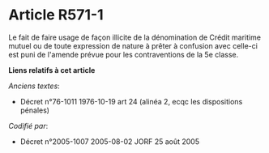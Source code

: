 # Article R571-1

Le fait de faire usage de façon illicite de la dénomination de Crédit maritime mutuel ou de toute expression de nature à
prêter à confusion avec celle-ci est puni de l'amende prévue pour les contraventions de la 5e classe.

**Liens relatifs à cet article**

_Anciens textes_:

  - Décret n°76-1011 1976-10-19 art 24 (alinéa 2, ecqc les dispositions pénales)

_Codifié par_:

  - Décret n°2005-1007 2005-08-02 JORF 25 août 2005
